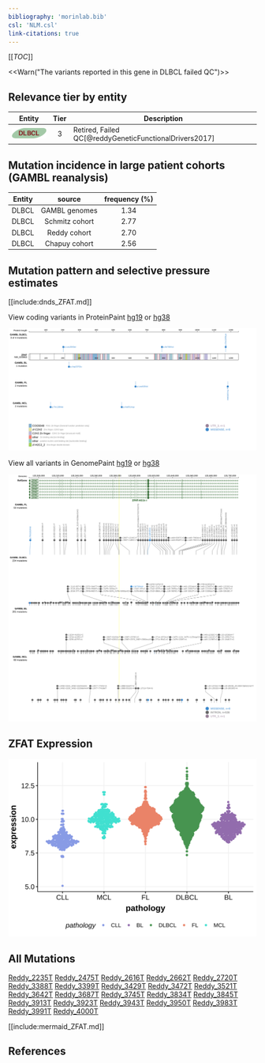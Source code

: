 ```yaml
---
bibliography: 'morinlab.bib'
csl: 'NLM.csl'
link-citations: true
---
```

[[_TOC_]]

<<Warn("The variants reported in this gene in DLBCL failed QC")>>


## Relevance tier by entity

|Entity|Tier|Description                              |
|:------:|:----:|-----------------------------------------|
|![DLBCL](images/icons/DLBCL_tier2.png) |3   |Retired, Failed QC[@reddyGeneticFunctionalDrivers2017]|

## Mutation incidence in large patient cohorts (GAMBL reanalysis)

|Entity|source        |frequency (%)|
|:------:|:--------------:|:-------------:|
|DLBCL |GAMBL genomes |1.34         |
|DLBCL |Schmitz cohort|2.77         |
|DLBCL |Reddy cohort  |2.70         |
|DLBCL |Chapuy cohort |2.56         |

## Mutation pattern and selective pressure estimates

[[include:dnds_ZFAT.md]]




View coding variants in ProteinPaint [hg19](https://morinlab.github.io/LLMPP/GAMBL/ZFAT_protein.html)  or [hg38](https://morinlab.github.io/LLMPP/GAMBL/ZFAT_protein_hg38.html)

![](images/proteinpaint/ZFAT_NM_020863.svg)

View all variants in GenomePaint [hg19](https://morinlab.github.io/LLMPP/GAMBL/ZFAT.html)  or [hg38](https://morinlab.github.io/LLMPP/GAMBL/ZFAT_hg38.html)

![](images/proteinpaint/ZFAT.svg)

## ZFAT Expression
![](images/gene_expression/ZFAT_by_pathology.svg)
<!-- ORIGIN: reddyGeneticFunctionalDrivers2017 -->
<!-- DLBCL: reddyGeneticFunctionalDrivers2017 -->

## All Mutations

[Reddy_2235T](https://www.bcgsc.ca/downloads/morinlab/GAMBL/Reddy/igv_reports/Reddy_2235T.html)
[Reddy_2475T](https://www.bcgsc.ca/downloads/morinlab/GAMBL/Reddy/igv_reports/Reddy_2475T.html)
[Reddy_2616T](https://www.bcgsc.ca/downloads/morinlab/GAMBL/Reddy/igv_reports/Reddy_2616T.html)
[Reddy_2662T](https://www.bcgsc.ca/downloads/morinlab/GAMBL/Reddy/igv_reports/Reddy_2662T.html)
[Reddy_2720T](https://www.bcgsc.ca/downloads/morinlab/GAMBL/Reddy/igv_reports/Reddy_2720T.html)
[Reddy_3388T](https://www.bcgsc.ca/downloads/morinlab/GAMBL/Reddy/igv_reports/Reddy_3388T.html)
[Reddy_3399T](https://www.bcgsc.ca/downloads/morinlab/GAMBL/Reddy/igv_reports/Reddy_3399T.html)
[Reddy_3429T](https://www.bcgsc.ca/downloads/morinlab/GAMBL/Reddy/igv_reports/Reddy_3429T.html)
[Reddy_3472T](https://www.bcgsc.ca/downloads/morinlab/GAMBL/Reddy/igv_reports/Reddy_3472T.html)
[Reddy_3521T](https://www.bcgsc.ca/downloads/morinlab/GAMBL/Reddy/igv_reports/Reddy_3521T.html)
[Reddy_3642T](https://www.bcgsc.ca/downloads/morinlab/GAMBL/Reddy/igv_reports/Reddy_3642T.html)
[Reddy_3687T](https://www.bcgsc.ca/downloads/morinlab/GAMBL/Reddy/igv_reports/Reddy_3687T.html)
[Reddy_3745T](https://www.bcgsc.ca/downloads/morinlab/GAMBL/Reddy/igv_reports/Reddy_3745T.html)
[Reddy_3834T](https://www.bcgsc.ca/downloads/morinlab/GAMBL/Reddy/igv_reports/Reddy_3834T.html)
[Reddy_3845T](https://www.bcgsc.ca/downloads/morinlab/GAMBL/Reddy/igv_reports/Reddy_3845T.html)
[Reddy_3913T](https://www.bcgsc.ca/downloads/morinlab/GAMBL/Reddy/igv_reports/Reddy_3913T.html)
[Reddy_3923T](https://www.bcgsc.ca/downloads/morinlab/GAMBL/Reddy/igv_reports/Reddy_3923T.html)
[Reddy_3943T](https://www.bcgsc.ca/downloads/morinlab/GAMBL/Reddy/igv_reports/Reddy_3943T.html)
[Reddy_3950T](https://www.bcgsc.ca/downloads/morinlab/GAMBL/Reddy/igv_reports/Reddy_3950T.html)
[Reddy_3983T](https://www.bcgsc.ca/downloads/morinlab/GAMBL/Reddy/igv_reports/Reddy_3983T.html)
[Reddy_3991T](https://www.bcgsc.ca/downloads/morinlab/GAMBL/Reddy/igv_reports/Reddy_3991T.html)
[Reddy_4000T](https://www.bcgsc.ca/downloads/morinlab/GAMBL/Reddy/igv_reports/Reddy_4000T.html)

[[include:mermaid_ZFAT.md]]

## References


